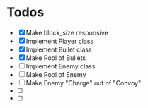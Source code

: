 # Todos

- [x] Make block_size responsive
- [x] Implement Player class
- [x] Implement Bullet class
- [x] Make Pool of Bullets
- [ ] Implement Enemy class
- [ ] Make Pool of Enemy
- [ ] Make Enemy "Charge" out of "Convoy"
- [ ]
- [ ]
